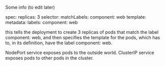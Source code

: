 Some info (to edit later)

spec:
  replicas: 3
  selector:
    matchLabels:
      component: web
  template:
    metadata:
      labels:
        component: web

this tells the deployment to create 3 replicas of pods that match the label component: web, and then specifies the template for the pods, which has to, in its definition, have the label component: web.

NodePort service exposes pods to the outside world.
ClusterIP service exposes pods to other pods in the cluster.